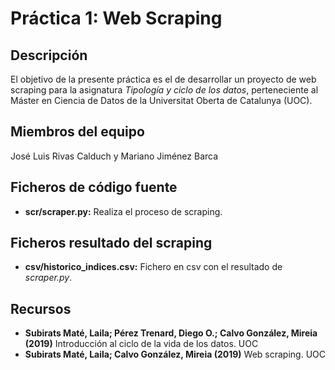 # Práctica 1: Web Scraping

## Descripción

El objetivo de la presente práctica es el de desarrollar un proyecto de web scraping para la asignatura *Tipología y ciclo de los datos*, perteneciente al Máster en Ciencia de Datos de la Universitat Oberta de Catalunya (UOC).

## Miembros del equipo

José Luis Rivas Calduch y Mariano Jiménez Barca

## Ficheros de código fuente
* **scr/scraper.py:** Realiza el proceso de scraping.

## Ficheros resultado del scraping
* **csv/historico_indices.csv:** Fichero en csv con el resultado de *scraper.py*.

## Recursos

* **Subirats Maté, Laila; Pérez Trenard, Diego O.; Calvo González, Mireia (2019)** Introducción al ciclo de la vida de los datos. UOC
* **Subirats Maté, Laila; Calvo González, Mireia (2019)** Web scraping. UOC

